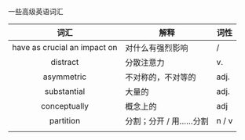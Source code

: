 一些高级英语词汇

|             词汇             | 解释                  | 词性  |
| :--------------------------: | --------------------- | ----- |
| have as crucial an impact on | 对什么有强烈影响      | /     |
|           distract           | 分散注意力            | v.    |
|          asymmetric          | 不对称的，不对等的    | adj.  |
|         substantial          | 大量的                | adj.  |
|         conceptually         | 概念上的              | adj   |
|          partition           | 分割；分开 / 用……分割 | n / v |
|                              |                       |       |

